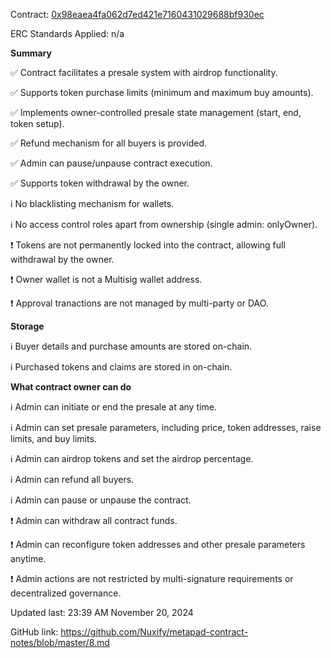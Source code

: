 Contract: [0x98eaea4fa062d7ed421e7160431029688bf930ec](https://bscscan.com/address/0x98eaea4fa062d7ed421e7160431029688bf930ec#code)

ERC Standards Applied: n/a

**Summary**

✅ Contract facilitates a presale system with airdrop functionality.

✅ Supports token purchase limits (minimum and maximum buy amounts).

✅ Implements owner-controlled presale state management (start, end, token setup).

✅ Refund mechanism for all buyers is provided.

✅ Admin can pause/unpause contract execution.

✅ Supports token withdrawal by the owner.

ℹ️ No blacklisting mechanism for wallets.

ℹ️ No access control roles apart from ownership (single admin: onlyOwner).

❗ Tokens are not permanently locked into the contract, allowing full withdrawal by the owner.

❗ Owner wallet is not a Multisig wallet address.

❗ Approval tranactions are not managed by multi-party or DAO.

**Storage**

ℹ️ Buyer details and purchase amounts are stored on-chain.

ℹ️ Purchased tokens and claims are stored in on-chain.

**What contract owner can do**

ℹ️ Admin can initiate or end the presale at any time.

ℹ️ Admin can set presale parameters, including price, token addresses, raise limits, and buy limits.

ℹ️ Admin can airdrop tokens and set the airdrop percentage.

ℹ️ Admin can refund all buyers.

ℹ️ Admin can pause or unpause the contract.

❗ Admin can withdraw all contract funds.

❗ Admin can reconfigure token addresses and other presale parameters anytime.

❗ Admin actions are not restricted by multi-signature requirements or decentralized governance.

Updated last: 23:39 AM November 20, 2024

GitHub link: https://github.com/Nuxify/metapad-contract-notes/blob/master/8.md
